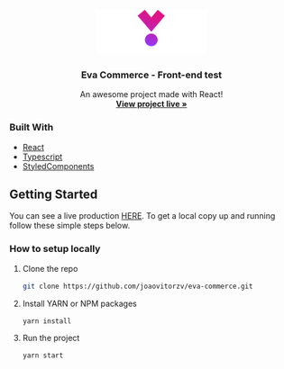 <!-- PROJECT LOGO -->
<br />
<p align="center">
  <a href="https://github.com/othneildrew/Best-README-Template">
    <img src="https://raw.githubusercontent.com/joaovitorzv/eva-commerce/main/src/assets/images/logo.png" alt="Logo" height="80">
  </a>

  <h3 align="center">Eva Commerce - Front-end test</h3>

  <p align="center">
    An awesome project made with React!
    <br />
    <a href="https://eva-commerce-joaovitor.netlify.app/" target='blank'><strong>View project live »</strong></a>
  </p>
</p>

### Built With
* [React](https://reactjs.org/)
* [Typescript](https://www.typescriptlang.org/)
* [StyledComponents](https://styled-components.com/)



<!-- GETTING STARTED -->
## Getting Started

You can see a live production [HERE](https://eva-commerce-joaovitor.netlify.app/).
To get a local copy up and running follow these simple steps below.

### How to setup locally

1. Clone the repo
   ```sh
   git clone https://github.com/joaovitorzv/eva-commerce.git
   ```
3. Install YARN or NPM packages
   ```sh
   yarn install
   ```
4. Run the project
   ```sh
   yarn start
   ```
